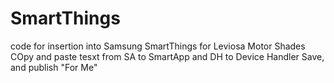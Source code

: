 # SmartThings
code for insertion into Samsung SmartThings for Leviosa Motor Shades
COpy and paste tesxt from SA to SmartApp and DH to Device Handler
Save, and publish "For Me"
